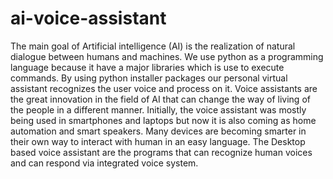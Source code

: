 # ai-voice-assistant
The main goal of Artificial intelligence (AI) is the realization of natural dialogue  between humans and machines.
We use python as a programming language because it have a major libraries which is use to execute commands. 
By using python installer packages our personal virtual assistant recognizes the user voice and process on it.
Voice assistants are the great innovation in the field of AI that can change the way of living of the people in a different manner.
Initially, the voice assistant was mostly being used in smartphones and laptops but now it is also coming as home automation and smart speakers. 
Many devices are becoming smarter in their own way to interact with human in an easy language.
The Desktop based voice assistant are the programs that can recognize human voices and can respond via integrated voice system.
